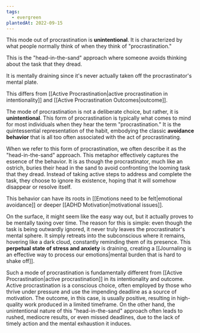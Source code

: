 ```yaml
---
tags:
  - evergreen
plantedAt: 2022-09-15
---
```

This mode out of procrastination is **unintentional**. It is characterized by what people normally think of when they think of "procrastination."

This is the "head-in-the-sand" approach where someone avoids thinking about the task that they dread.

It is mentally draining since it's never actually taken off the procrastinator's mental plate.

This differs from [[Active Procrastination|active procrastination in intentionality]] and [[Active Procrastination Outcomes|outcome]].



The mode of procrastination is not a deliberate choice, but rather, it is **unintentional**. This form of procrastination is typically what comes to mind for most individuals when they hear the term "procrastination." It is the quintessential representation of the habit, embodying the classic **avoidance behavior** that is all too often associated with the act of procrastinating.

When we refer to this form of procrastination, we often describe it as the "head-in-the-sand" approach. This metaphor effectively captures the essence of the behavior. It is as though the procrastinator, much like an ostrich, buries their head in the sand to avoid confronting the looming task that they dread. Instead of taking active steps to address and complete the task, they choose to ignore its existence, hoping that it will somehow disappear or resolve itself.

This behavior can have its roots in [[Emotions need to be felt|emotional avoidance]] or deeper [[ADHD Motivation|motivational issues]].

On the surface, it might seem like the easy way out, but it actually proves to be mentally taxing over time. The reason for this is simple: even though the task is being outwardly ignored, it never truly leaves the procrastinator's mental sphere. It simply retreats into the subconscious where it remains, hovering like a dark cloud, constantly reminding them of its presence. This **perpetual state of stress and anxiety** is draining, creating a [[Journaling is an effective way to process our emotions|mental burden that is hard to shake off]].

Such a mode of procrastination is fundamentally different from [[Active Procrastination|active procrastination]] in its intentionality and outcome. Active procrastination is a conscious choice, often employed by those who thrive under pressure and use the impending deadline as a source of motivation. The outcome, in this case, is usually positive, resulting in high-quality work produced in a limited timeframe. On the other hand, the unintentional nature of this "head-in-the-sand" approach often leads to rushed, mediocre results, or even missed deadlines, due to the lack of timely action and the mental exhaustion it induces.